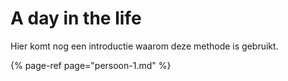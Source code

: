 # A day in the life

Hier komt nog een introductie waarom deze methode is gebruikt.

{% page-ref page="persoon-1.md" %}

